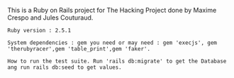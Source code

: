 This is a Ruby on Rails project for The Hacking Project done by Maxime Crespo and Jules Couturaud.

    Ruby version : 2.5.1

    System dependencies : gem you need or may need : gem 'execjs', gem 'therubyracer',gem 'table_print',gem 'faker'.

    How to run the test suite. Run 'rails db:migrate' to get the Database ang run rails db:seed to get values.
